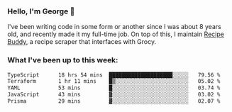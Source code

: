 ### Hello, I'm George 👋

I've been writing code in some form or another since I was about 8 years old, and recently made it my full-time job. On top of this, I maintain [Recipe Buddy](https://github.com/georgegebbett/recipe-buddy), a recipe scraper that interfaces with Grocy.  

<!--
**georgegebbett/georgegebbett** is a ✨ _special_ ✨ repository because its `README.md` (this file) appears on your GitHub profile.

Here are some ideas to get you started:

- 🔭 I’m currently working on ...
- 🌱 I’m currently learning ...
- 👯 I’m looking to collaborate on ...
- 🤔 I’m looking for help with ...
- 💬 Ask me about ...
- 📫 How to reach me: ...
- 😄 Pronouns: ...
- ⚡ Fun fact: ...
-->

### What I've been up to this week:
<!--START_SECTION:waka-->

```txt
TypeScript      18 hrs 54 mins  ████████████████████░░░░░   79.56 %
Terraform       1 hr 11 mins    █▒░░░░░░░░░░░░░░░░░░░░░░░   05.02 %
YAML            53 mins         █░░░░░░░░░░░░░░░░░░░░░░░░   03.74 %
JavaScript      43 mins         ▓░░░░░░░░░░░░░░░░░░░░░░░░   03.02 %
Prisma          29 mins         ▓░░░░░░░░░░░░░░░░░░░░░░░░   02.07 %
```

<!--END_SECTION:waka-->
